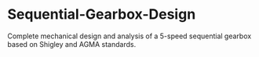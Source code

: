 # Sequential-Gearbox-Design
Complete mechanical design and analysis of a 5-speed sequential gearbox based on Shigley and AGMA standards.
